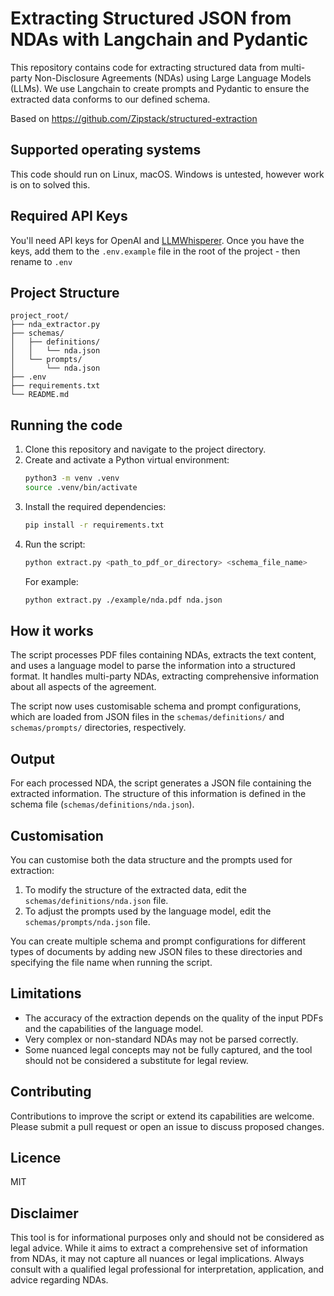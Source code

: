 # Extracting Structured JSON from NDAs with Langchain and Pydantic

This repository contains code for extracting structured data from multi-party Non-Disclosure Agreements (NDAs) using Large Language Models (LLMs). We use Langchain to create prompts and Pydantic to ensure the extracted data conforms to our defined schema.

Based on https://github.com/Zipstack/structured-extraction

## Supported operating systems

This code should run on Linux, macOS. Windows is untested, however work is on to solved this.

## Required API Keys

You'll need API keys for OpenAI and [LLMWhisperer](https://unstract.com/llmwhisperer/). Once you have the keys, add them to the `.env.example` file in the root of the project - then rename to `.env`

## Project Structure

```
project_root/
├── nda_extractor.py
├── schemas/
│   ├── definitions/
│   │   └── nda.json
│   └── prompts/
│       └── nda.json
├── .env
├── requirements.txt
└── README.md
```

## Running the code

1. Clone this repository and navigate to the project directory.
2. Create and activate a Python virtual environment:
   ```bash
   python3 -m venv .venv
   source .venv/bin/activate
   ```
3. Install the required dependencies:
   ```bash
   pip install -r requirements.txt
   ```
4. Run the script:
   ```bash
   python extract.py <path_to_pdf_or_directory> <schema_file_name>
   ```
   For example:
   ```bash
   python extract.py ./example/nda.pdf nda.json
   ```

## How it works

The script processes PDF files containing NDAs, extracts the text content, and uses a language model to parse the information into a structured format. It handles multi-party NDAs, extracting comprehensive information about all aspects of the agreement.

The script now uses customisable schema and prompt configurations, which are loaded from JSON files in the `schemas/definitions/` and `schemas/prompts/` directories, respectively.

## Output

For each processed NDA, the script generates a JSON file containing the extracted information. The structure of this information is defined in the schema file (`schemas/definitions/nda.json`).

## Customisation

You can customise both the data structure and the prompts used for extraction:

1. To modify the structure of the extracted data, edit the `schemas/definitions/nda.json` file.
2. To adjust the prompts used by the language model, edit the `schemas/prompts/nda.json` file.

You can create multiple schema and prompt configurations for different types of documents by adding new JSON files to these directories and specifying the file name when running the script.

## Limitations

- The accuracy of the extraction depends on the quality of the input PDFs and the capabilities of the language model.
- Very complex or non-standard NDAs may not be parsed correctly.
- Some nuanced legal concepts may not be fully captured, and the tool should not be considered a substitute for legal review.

## Contributing

Contributions to improve the script or extend its capabilities are welcome. Please submit a pull request or open an issue to discuss proposed changes.

## Licence

MIT

## Disclaimer

This tool is for informational purposes only and should not be considered as legal advice. While it aims to extract a comprehensive set of information from NDAs, it may not capture all nuances or legal implications. Always consult with a qualified legal professional for interpretation, application, and advice regarding NDAs.